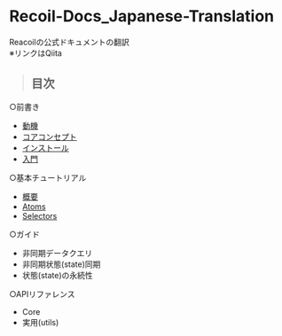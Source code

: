 # Recoil-Docs_Japanese-Translation
Reacoilの公式ドキュメントの翻訳<br>
※リンクはQiita

>## 目次
○前書き
 * [動機](https://qiita.com/Daichi44/items/4236857dac4a3365f434)
 * [コアコンセプト](https://qiita.com/Daichi44/items/f6f8995a73387d104777)
 * [インストール](https://qiita.com/Daichi44/items/b46d9659c8fcfad2c227)
 * [入門](https://qiita.com/Daichi44/items/3356aaeb7a387b520621)


○基本チュートリアル
 * [概要](https://qiita.com/Daichi44/items/ee1ced6040d06e33e165)
 * [Atoms](https://qiita.com/Daichi44/items/d6c2472043b473c9819d)
 * [Selectors](https://qiita.com/Daichi44/items/af3d6363ac3ce3e7af5a)

○ガイド
 * 非同期データクエリ
 * 非同期状態(state)同期
 * 状態(state)の永続性

○APIリファレンス
 * Core
 * 実用(utils)
